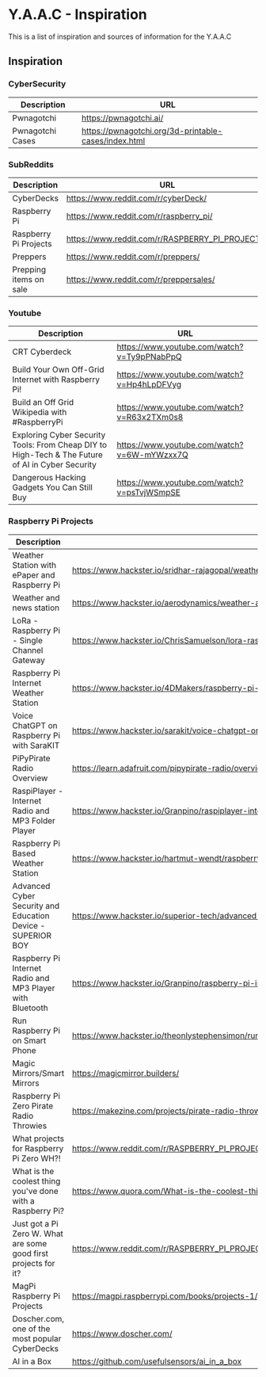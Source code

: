 <!-- ======================================== inspiration.md Start ======================================== -->


<!-- ------------------------------ Intro Start ------------------------------ -->

# Y.A.A.C - Inspiration

This is a list of inspiration and sources of information for the Y.A.A.C

<!-- ------------------------------ Intro End ------------------------------ -->


<!-- ------------------------------ Inspiration Start ------------------------------ -->

## Inspiration

<!-- ++++++++++++++++++++ CyberSecurity Start ++++++++++++++++++++ -->

### CyberSecurity
Description|URL
---|---
Pwnagotchi | https://pwnagotchi.ai/
Pwnagotchi Cases | https://pwnagotchi.org/3d-printable-cases/index.html

<!-- ++++++++++++++++++++ CyberSecurity End ++++++++++++++++++++ -->

<!-- ++++++++++++++++++++ SubReddits Start ++++++++++++++++++++ -->

### SubReddits
Description|URL
---|---
CyberDecks | https://www.reddit.com/r/cyberDeck/
Raspberry Pi | https://www.reddit.com/r/raspberry_pi/
Raspberry Pi Projects | https://www.reddit.com/r/RASPBERRY_PI_PROJECTS/
Preppers | https://www.reddit.com/r/preppers/
Prepping items on sale | https://www.reddit.com/r/preppersales/

<!-- ++++++++++++++++++++ SubReddits End ++++++++++++++++++++ -->

<!-- ++++++++++++++++++++ Youtube Start ++++++++++++++++++++ -->

### Youtube
Description|URL
---|---
CRT Cyberdeck | https://www.youtube.com/watch?v=Ty9pPNabPpQ
Build Your Own Off-Grid Internet with Raspberry Pi! | https://www.youtube.com/watch?v=Hp4hLpDFVyg
Build an Off Grid Wikipedia with #RaspberryPi  | https://www.youtube.com/watch?v=R63x2TXm0s8
Exploring Cyber Security Tools: From Cheap DIY to High-Tech & The Future of AI in Cyber Security | https://www.youtube.com/watch?v=6W-mYWzxx7Q
Dangerous Hacking Gadgets You Can Still Buy | https://www.youtube.com/watch?v=psTvjWSmpSE

<!-- ++++++++++++++++++++ Youtube End ++++++++++++++++++++ -->

<!-- ++++++++++++++++++++ RPiProjects Start ++++++++++++++++++++ -->

### Raspberry Pi Projects
Description|URL
---|---
Weather Station with ePaper and Raspberry Pi | https://www.hackster.io/sridhar-rajagopal/weather-station-with-epaper-and-raspberry-pi-c26a70
Weather and news station | https://www.hackster.io/aerodynamics/weather-and-news-station-e-paper-and-raspberry-pi-a19fa3
LoRa - Raspberry Pi - Single Channel Gateway | https://www.hackster.io/ChrisSamuelson/lora-raspberry-pi-single-channel-gateway-cheap-d57d36
Raspberry Pi Internet Weather Station | https://www.hackster.io/4DMakers/raspberry-pi-internet-weather-station-f960c4
Voice ChatGPT on Raspberry Pi with SaraKIT | https://www.hackster.io/sarakit/voice-chatgpt-on-raspberry-pi-with-sarakit-c58ff7
PiPyPirate Radio Overview | https://learn.adafruit.com/pipypirate-radio/overview
RaspiPlayer - Internet Radio and MP3 Folder Player | https://www.hackster.io/Granpino/raspiplayer-internet-radio-and-mp3-folder-player-3ddfdf
Raspberry Pi Based Weather Station | https://www.hackster.io/hartmut-wendt/raspberry-pi-based-weather-station-a9a7dd
Advanced Cyber Security and Education Device - SUPERIOR BOY | https://www.hackster.io/superior-tech/advanced-cyber-security-and-education-device-superior-boy-133905
Raspberry Pi Internet Radio and MP3 Player with Bluetooth | https://www.hackster.io/Granpino/raspberry-pi-internet-radio-and-mp3-player-with-bluetooth-1aa591
Run Raspberry Pi on Smart Phone | https://www.hackster.io/theonlystephensimon/run-raspberry-pi-on-smart-phone-31b414
Magic Mirrors/Smart Mirrors | https://magicmirror.builders/
Raspberry Pi Zero Pirate Radio Throwies | https://makezine.com/projects/pirate-radio-throwies/
What projects for Raspberry Pi Zero WH?! | https://www.reddit.com/r/RASPBERRY_PI_PROJECTS/comments/14405pn/what_projects_for_raspberry_pi_zero_wh/
What is the coolest thing you've done with a Raspberry Pi? | https://www.quora.com/What-is-the-coolest-thing-youve-done-with-a-Raspberry-Pi
Just got a Pi Zero W. What are some good first projects for it? | https://www.reddit.com/r/RASPBERRY_PI_PROJECTS/comments/16b5t44/just_got_a_pi_zero_w_what_are_some_good_first/
MagPi Raspberry Pi Projects | https://magpi.raspberrypi.com/books/projects-1/pdf/download
Doscher.com, one of the most popular CyberDecks | https://www.doscher.com/
AI in a Box | https://github.com/usefulsensors/ai_in_a_box

<!-- ++++++++++++++++++++ RPiProjects End ++++++++++++++++++++ -->

<!-- ------------------------------ Inspiration Start ------------------------------ -->


<!-- ------------------------------ Outro Start ------------------------------ -->

<!-- ------------------------------ Outro End ------------------------------ -->


<!-- ======================================== inspiration.md End ======================================== -->
